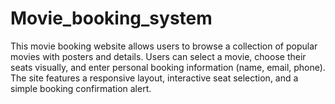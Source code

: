 # Movie_booking_system
This movie booking website allows users to browse a collection of popular movies with posters and details. Users can select a movie, choose their seats visually, and enter personal booking information (name, email, phone). The site features a responsive layout, interactive seat selection, and a simple booking confirmation alert. 
